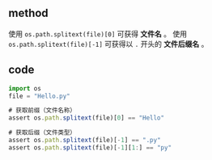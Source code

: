## method

使用 `os.path.splitext(file)[0]` 可获得 **文件名** 。  使用 `os.path.splitext(file)[-1]` 可获得以 `.` 开头的 **文件后缀名** 。

## code

```javascript
import os
file = "Hello.py"

# 获取前缀（文件名称）
assert os.path.splitext(file)[0] == "Hello"

# 获取后缀（文件类型）
assert os.path.splitext(file)[-1] == ".py"
assert os.path.splitext(file)[-1][1:] == "py"
```

